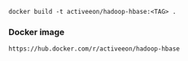 ```
docker build -t activeeon/hadoop-hbase:<TAG> .
```

### Docker image
```
https://hub.docker.com/r/activeeon/hadoop-hbase
```